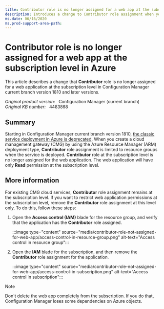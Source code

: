 ```yaml
---
title: Contributor role is no longer assigned for a web app at the subscription level
description: Introduces a change to Contributor role assignment when you create CMG with ARM deployment in Configuration Manager current branch version 1810 and later versions.
ms.date: 06/16/2020
ms.prod-support-area-path:
---
```

# Contributor role is no longer assigned for a web app at the subscription level in Azure

This article describes a change that **Contributor** role is no longer assigned for a web application at the subscription level in Configuration Manager current branch version 1810 and later versions.

_Original product version:_ &nbsp; Configuration Manager (current branch)  
_Original KB number:_ &nbsp; 4483868

## Summary

Starting in Configuration Manager current branch version 1810, [the classic service deployment in Azure is deprecated](/mem/configmgr/core/plan-design/changes/deprecated/removed-and-deprecated-cmfeatures). When you create a cloud management gateway (CMG) by using the Azure Resource Manager (ARM) deployment type, **Contributor** role assignment is limited to resource groups when the service is deployed. **Contributor** role at the subscription level is no longer assigned for the web application. The web application will have only **Read** permission at the subscription level.

## More information

For existing CMG cloud services, **Contributor** role assignment remains at the subscription level. If you want to restrict web application permissions at the subscription level, remove the **Contributor** role assignment at this level only. To do this, follow these steps:

1. Open the **Access control (IAM)** blade for the resource group, and verify that the application has the **Contributor** role assigned.

    :::image type="content" source="media/contributor-role-not-assigned-for-web-app/access-control-in-resource-group.png" alt-text="Access control in resource group":::

2. Open the **IAM** blade for the subscription, and then remove the **Contributor** role assignment for the application.

    :::image type="content" source="media/contributor-role-not-assigned-for-web-app/access-control-in-subscription.png" alt-text="Access control in subscription":::

> [!NOTE]
> Don't delete the web app completely from the subscription. If you do that, Configuration Manager loses some dependencies on Azure objects.
